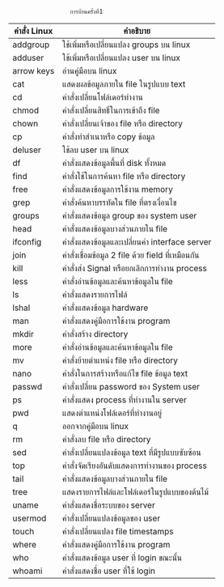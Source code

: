                      การบ้านครั้งที่1

คำสั่ง Linux|คำอธิบาย|
----------|-------|
addgroup|ใช้เพิ่มหรือเปลี่ยนแปลง groups บน linux|
adduser|ใช้เพิ่มหรือเปลี่ยนแปลง user บน linux|
arrow keys|อ่านคู่มือบน linux|
cat|แสดงผลข้อมูลภายใน file ในรูปแบบ text|
cd|คำสั่งเปลี่ยนโฟล์เดอร์ทำงาน|
chmod|คำสั่งเปลี่ยนสิทธิ์ในการเข้าถึง file|
chown|คำสั่งเปลี่ยนเจ้าของ file หรือ directory|
cp|คำสั่งทำสำเนาหรือ copy ข้อมูล|
deluser|ใช้ลบ user บน linux|
df|คำสั่งแสดงข้อมูลพื้นที่ disk ทั้งหมด|
find|คำสั่งใช้ในการค้นหา file หรือ directory|
free|คำสั่งแสดงข้อมูลการใช้งาน memory|
grep|คำสั่งค้นหาบรรทัดใน file ที่ตรงเงื่อนไข|
groups|คำสั่งแสดงข้อมูล group ของ system user|
head|คำสั่งแสดงข้อมูลบางส่วนภายใน file|
ifconfig|คำสั่งแสดงข้อมูลและเปลี่ยนค่า interface server|
join|คำสั่งเชื่อมข้อมูล 2 file ด้วย field ที่เหมือนกัน|
kill|คำสั่งส่ง Signal หรือยกเลิกการทำงาน process|
less|คำสั่งอ่านข้อมูลและค้นหาข้อมูลใน file|
ls|คำสั่งแสดงรายการไฟล์|
lshal|คำสั่งแสดงข้อมูล hardware|
man|คำสั่งแสดงคู่มือการใช้งาน program|
mkdir|คำสั่งสร้าง directory|
more|คำสั่งอ่านข้อมูลและค้นหาข้อมูลใน file|
mv|คำสั่งย้ายตำแหน่ง file หรือ directory|
nano|คำสั่งในการสร้างหรือแก้ไข file ข้อมูล text|
passwd|คำสั่งเปลี่ยน password ของ System user|
ps|คำสั่งแสดง process ที่ทำงานใน server|
pwd|แสดงตำแหน่งโฟล์เดอร์ที่ทำงานอยู่|
q|ออกจากคู่มือบน linux|
rm|คำสั่งลบ file หรือ directory|
sed|คำสั่งเปลี่ยนแปลงข้อมูล text ที่มีรูปแบบซับซ้อน|
top|คำสั่งจัดเรียงอันดับแสดงการทำงานของ process|
tail|คำสั่งแสดงข้อมูลบางส่วนภายใน file|
tree|แสดงรายการไฟล์และโฟล์เดอร์ในรูปแบบของต้นไม้|
uname|คำสั่งแสดงชื่อระบบของ server|
usermod|คำสั่งเปลี่ยนแปลงข้อมูลของ user|
touch|คำสั่งเปลี่ยนแปลง file timestamps|
where|คำสั่งแสดงคู่มือการใช้งาน program|
who|คำสั่งแสดงข้อมูล user ที่ login ขณะนั้น|
whoami|คำสั่งแสดงชื่อ user ที่ใช้ login|

